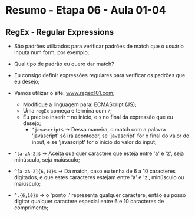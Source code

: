 # Resumo - Etapa 06 - Aula 01-04

## RegEx - Regular Expressions

- São padrões utilizados para verificar padrões de match que o usuário inputa num form, por exemplo;

- Qual tipo de padrão eu quero dar match?

- Eu consigo definir expressões regulares para verificar os padrões que eu desejo;

- Vamos utilizar o site: www.regex101.com;
  - Modifique a linguagem para: ECMAScript (JS);
  - Uma ``regEx`` começa e termina com ``/``;
  - Eu preciso inserir ``^`` no início, e ``$`` no final da expressão que eu desejo;
    - ``^javascript$`` -> Dessa maneira, o match com a palavra 'javascript' só irá acontecer, se 'javascript' for o final do valor do input, e se 'javascript' for o início do valor do input;

- ``^[a-zA-Z]$`` -> Aceita qualquer caractere que esteja entre 'a' e 'z', seja minúsculo, seja maiúsculo;

- ``^[a-zA-Z]{6,10}$`` -> Dá match, caso eu tenha de 6 a 10 caracteres digitados, e que estes caracteres estejam entre 'a' e 'z', minúsculo ou maiúsculo;

- ``^.{6,10}$`` -> o 'ponto .' representa qualquer caractere, então eu posso
    digitar qualquer caractere especial entre 6 e 10 caracteres de comprimento;
